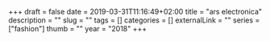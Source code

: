 +++ 
draft = false
date = 2019-03-31T11:16:49+02:00
title = "ars electronica"
description = ""
slug = "" 
tags = []
categories = []
externalLink = ""
series = ["fashion"]
thumb = ""
year = "2018"
+++
